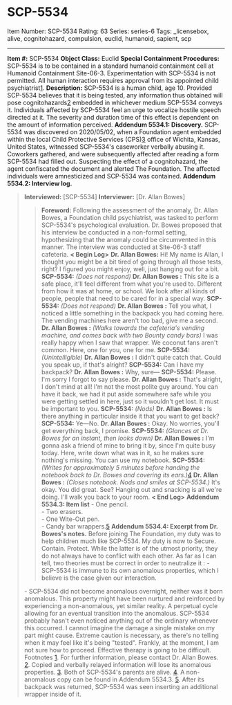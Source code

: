 # SCP-5534
Item Number: SCP-5534
Rating: 63
Series: series-6
Tags: _licensebox, alive, cognitohazard, compulsion, euclid, humanoid, sapient, scp

---

  
**Item #:** SCP-5534 
**Object Class:** Euclid
**Special Containment Procedures:** SCP-5534 is to be contained in a standard humanoid containment cell at Humanoid Containment Site-06-3. Experimentation with SCP-5534 is not permitted. All human interaction requires approval from its appointed child psychiatrist[1](javascript:;).
**Description:** SCP-5534 is a human child, age 10.
Provided SCP-5534 believes that it is being tested, any information thus obtained will pose cognitohazards[2](javascript:;) embedded in whichever medium SCP-5534 conveys it.
Individuals affected by SCP-5534 feel an urge to vocalize hostile speech directed at it. The severity and duration time of this effect is dependent on the amount of information perceived.
**Addendum 5534.1: Discovery.**
SCP-5534 was discovered on 2020/05/02, when a Foundation agent embedded within the local Child Protective Services (CPS)[3](javascript:;) office of Wichita, Kansas, United States, witnessed SCP-5534's caseworker verbally abusing it. Coworkers gathered, and were subsequently affected after reading a form SCP-5534 had filled out. Suspecting the effect of a cognitohazard, the agent confiscated the document and alerted The Foundation. The affected individuals were amnesticized and SCP-5534 was contained.
**Addendum 5534.2: Interview log.**
> **Interviewed:** [SCP-5534]
> **Interviewer:** [Dr. Allan Bowes]
>> **Foreword:** Following the assessment of the anomaly, Dr. Allan Bowes, a Foundation child psychiatrist, was tasked to perform SCP-5534's psychological evaluation.
>> Dr. Bowes proposed that his interview be conducted in a non-formal setting, hypothesizing that the anomaly could be circumvented in this manner. The interview was conducted at Site-06-3 staff cafeteria.
> **< Begin Log>**
> **Dr. Allan Bowes:** Hi! My name is Allan, I thought you might be a bit tired of going through all those tests, right? I figured you might enjoy, well, just hanging out for a bit.
> **SCP-5534:** _(Does not respond)_
> **Dr. Allan Bowes :** This site is a safe place, it'll feel different from what you're used to. Different from how it was at home, or school. We look after all kinds of people, people that need to be cared for in a special way.
> **SCP-5534:** _(Does not respond)_
> **Dr. Allan Bowes :** Tell you what, I noticed a little something in the backpack you had coming here. The vending machines here aren't too bad, give me a second.
> **Dr. Allan Bowes :** _(Walks towards the cafeteria's vending machine, and comes back with two Bounty candy bars)_ I was really happy when I saw that wrapper. We coconut fans aren't common. Here, one for you, one for me.
> **SCP-5534:** _(Unintelligible)_
> **Dr. Allan Bowes :** I didn't quite catch that. Could you speak up, if that's alright?
> **SCP-5534:** Can I have my backpack?
> **Dr. Allan Bowes :** Why, sure—
> **SCP-5534:** Please. I'm sorry I forgot to say please.
> **Dr. Allan Bowes :** That's alright, I don't mind at all! I'm not the most polite guy around. You can have it back, we had it put aside somewhere safe while you were getting settled in here, just so it wouldn't get lost. It must be important to you.
> **SCP-5534:** _(Nods)_
> **Dr. Allan Bowes :** Is there anything in particular inside it that you want to get back?
> **SCP-5534:** Ye—No.
> **Dr. Allan Bowes :** Okay. No worries, you'll get everything back, I promise.
> **SCP-5534:** _(Glances at Dr. Bowes for an instant, then looks down)_
> **Dr. Allan Bowes :** I'm gonna ask a friend of mine to bring it by, since I'm quite busy today. Here, write down what was in it, so he makes sure nothing's missing. You can use my notebook.
> **SCP-5534:** _(Writes for approximately 5 minutes before handing the notebook back to Dr. Bowes and covering its ears.)_[4](javascript:;)
> **Dr. Allan Bowes :** _(Closes notebook. Nods and smiles at SCP-5534.)_ It's okay. You did great. See? Hanging out and snacking is all we're doing. I'll walk you back to your room.
> **< End Log>**
**Addendum 5534.3: Item list**
> \- One pencil.  
>  \- Two erasers.  
>  \- One Wite-Out pen.  
>  \- Candy bar wrappers.[5](javascript:;)
**Addendum 5534.4: Excerpt from Dr. Bowes's notes.**
> Before joining The Foundation, my duty was to help children much like SCP-5534. My duty is now to Secure. Contain. Protect. While the latter is of the utmost priority, they do not always have to conflict with each other.
> As far as I can tell, two theories must be correct in order to neutralize it :
>> \- SCP-5534 is immune to its own anomalous properties, which I believe is the case given our interaction.  
>    
>  \- SCP-5534 did not become anomalous overnight, neither was it born anomalous. This property might have been nurtured and reinforced by experiencing a non-anomalous, yet similar reality. A perpetual cycle allowing for an eventual transition into the anomalous. SCP-5534 probably hasn't even noticed anything out of the ordinary whenever this occurred.
> I cannot imagine the damage a single mistake on my part might cause. Extreme caution is necessary, as there's no telling when it may feel like it's being "tested". Frankly, at the moment, I am not sure how to proceed. Effective therapy is going to be difficult.
Footnotes
[1](javascript:;). For further information, please contact Dr. Allan Bowes.
[2](javascript:;). Copied and verbally relayed information will lose its anomalous properties.
[3](javascript:;). Both of SCP-5534's parents are alive.
[4](javascript:;). A non-anomalous copy can be found in Addendum 5534.3.
[5](javascript:;). After its backpack was returned, SCP-5534 was seen inserting an additional wrapper inside of it.